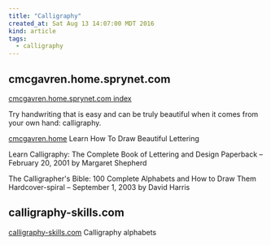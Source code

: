 ```yaml
---
title: "Calligraphy"
created_at: Sat Aug 13 14:07:00 MDT 2016
kind: article
tags:
  - calligraphy
---
```


## cmcgavren.home.sprynet.com

<a href="" target="_blank">cmcgavren.home.sprynet.com index</a>

Try handwriting that is easy and can be truly beautiful when it comes from your own hand: calligraphy. 

<a href="http://cmcgavren.home.sprynet.com/chiselpt.html" target="_blank">cmcgavren.home</a>
Learn How To Draw Beautiful Lettering


Learn Calligraphy: The Complete Book of Lettering and Design Paperback – February 20, 2001
by Margaret Shepherd


The Calligrapher's Bible: 100 Complete Alphabets and How to Draw Them Hardcover-spiral – September 1, 2003
by David Harris 


## calligraphy-skills.com

<a href="http://www.calligraphy-skills.com/calligraphy-alphabets.html" target="_blank">calligraphy-skills.com</a>
Calligraphy alphabets

<!--
html boilerplate
<a href="" target="_blank"></a>
<a name=""></a>
<img src="" width="400px">
<ul>
  <li></li>
</ul>
<pre>
</pre>
<pre><code>
</code></pre>
-->
